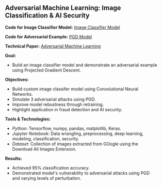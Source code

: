 ## Adversarial Machine Learning: Image Classification & AI Security
**Code for Image Classifier Model:** [Image Classifier Model](https://github.com/ahourani2000/Adversarial-Machine-Learning/blob/main/Image%20Classifier%20Model.ipynb)

**Code for Adversarial Example:** [PGD Model](https://github.com/ahourani2000/Adversarial-Machine-Learning/blob/main/PGD%20Model.ipynb)

**Technical Paper:** [Adversarial Machine Learning](https://github.com/ahourani2000/Data-Scientist-Portfolio/blob/8ccfeaab108f17898e33146f6deb3eb55ac70364/CSS%20Final%20Project%20Report.pdf)

**Goal:** 
- Build an image classifier model and demonstrate an adversarial example using Projected Gradient Descent.

**Objectives:** 
- Build custom image classifer model using Convolutional Neural Networks.
- Simulate 3 adversarial attacks using PGD.
- Improve model rebustness through retraining.
- Highlight application in fraud detection and AI security.

**Tools & Technologies:** 
- *Python*: Tensorflow, numpy, pandas, matplotlib, Keras.
- *Jupyter Notebook*: Data wrangling, preprocessing, deep learning, modeling, classification, security.
- *Dataset*: Collection of images extracted from GOogle using the Download All Images Extension.

**Results:** 
- Achieved 95% classification accuracy.
- Demonstrated model's vulnerability to adversarial attacks using PGD and varying levels of perturbation.
